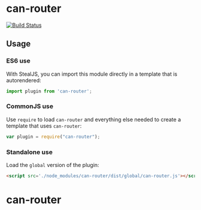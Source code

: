 # can-router

[![Build Status](https://travis-ci.org//can-router.svg?branch=master)](https://travis-ci.org//can-router)



## Usage

### ES6 use

With StealJS, you can import this module directly in a template that is autorendered:

```js
import plugin from 'can-router';
```

### CommonJS use

Use `require` to load `can-router` and everything else
needed to create a template that uses `can-router`:

```js
var plugin = require("can-router");
```

### Standalone use

Load the `global` version of the plugin:

```html
<script src='./node_modules/can-router/dist/global/can-router.js'></script>
```
# can-router
